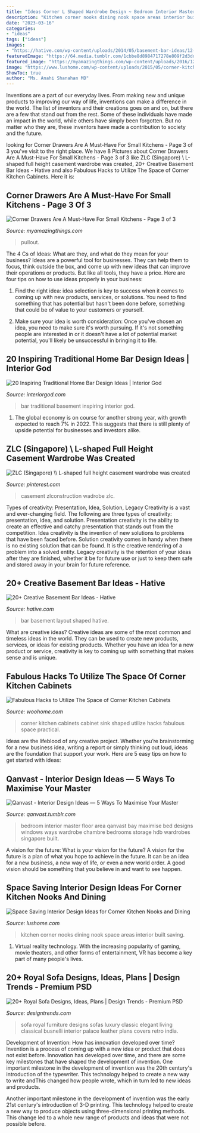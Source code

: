 ```yaml
---
title: "Ideas Corner L Shaped Wardrobe Design ~ Bedroom Interior Master Floor Area Qanvast Bay Maximise Bed Designs Windows Ways Wardrobe Chambre Bedrooms Storage Hdb Wardrobes Singapore Built"
description: "Kitchen corner nooks dining nook space areas interior built saving"
date: "2023-03-16"
categories:
- "ideas"
tags: ["ideas"]
images:
- "https://hative.com/wp-content/uploads/2014/05/basement-bar-ideas/12-l-shaped-layout-for-small-bar.jpg"
featuredImage: "https://64.media.tumblr.com/1cbbe8d8984717278e809f2d3dda35b0/tumblr_inline_o3t0if537L1ts2nl8_1280.jpg"
featured_image: "https://myamazingthings.com/wp-content/uploads/2016/12/shaker-style-kitchen-with-an-l-shaped-layout-maximizes-storage-space-with-corner-pullout-drawers-734x1024.jpg"
image: "https://www.lushome.com/wp-content/uploads/2015/05/corner-kitchen-nooks-built-in-benches-8.jpg"
ShowToc: true
author: "Ms. Anahi Shanahan MD"
---
```



Inventions are a part of our everyday lives. From making new and unique products to improving our way of life, inventions can make a difference in the world. The list of inventors and their creations goes on and on, but there are a few that stand out from the rest. Some of these individuals have made an impact in the world, while others have simply been forgotten. But no matter who they are, these inventors have made a contribution to society and the future.

	

		
looking for Corner Drawers Are A Must-Have For Small Kitchens - Page 3 of 3 you've visit to the right place. We have 8 Pictures about Corner Drawers Are A Must-Have For Small Kitchens - Page 3 of 3 like ZLC (Singapore) \\ L-shaped full height casement wardrobe was created, 20+ Creative Basement Bar Ideas - Hative and also Fabulous Hacks to Utilize The Space of Corner Kitchen Cabinets. Here it is:
		
    
## Corner Drawers Are A Must-Have For Small Kitchens - Page 3 Of 3

<img loading=lazy src="https://myamazingthings.com/wp-content/uploads/2016/12/shaker-style-kitchen-with-an-l-shaped-layout-maximizes-storage-space-with-corner-pullout-drawers-734x1024.jpg" onerror="this.onerror=null;this.src='https://tse2.mm.bing.net/th?id=OIP.wlTWp3zGTtzbZTIWwXcQ8gHaKV&amp;pid=15.1';" alt="Corner Drawers Are A Must-Have For Small Kitchens - Page 3 of 3">

_Source: myamazingthings.com_

>pullout. 

	

The 4 Cs of Ideas: What are they, and what do they mean for your business?
Ideas are a powerful tool for businesses. They can help them to focus, think outside the box, and come up with new ideas that can improve their operations or products. But like all tools, they have a price. Here are four tips on how to use ideas properly in your business:
1. Find the right idea: idea selection is key to success when it comes to coming up with new products, services, or solutions. You need to find something that has potential but hasn't been done before, something that could be of value to your customers or yourself.

2. Make sure your idea is worth consideration: Once you've chosen an idea, you need to make sure it's worth pursuing. If it's not something people are interested in or it doesn't have a lot of potential market potential, you'll likely be unsuccessful in bringing it to life.

    
## 20 Inspiring Traditional Home Bar Design Ideas | Interior God

<img loading=lazy src="http://interiorgod.com/wp-content/uploads/2016/04/Traditional-home-bar-Basement-Bar.jpeg" onerror="this.onerror=null;this.src='https://tse3.mm.bing.net/th?id=OIP.a1o5rogmBoPO-D4hvxXdlAHaFj&amp;pid=15.1';" alt="20 Inspiring Traditional Home Bar Design Ideas | Interior God">

_Source: interiorgod.com_

>bar traditional basement inspiring interior god. 

	

1. The global economy is on course for another strong year, with growth expected to reach 7% in 2022. This suggests that there is still plenty of upside potential for businesses and investors alike.

    
## ZLC (Singapore) \\ L-shaped Full Height Casement Wardrobe Was Created

<img loading=lazy src="https://i.pinimg.com/736x/b1/2f/89/b12f89204c64d0e087021656a9622884.jpg" onerror="this.onerror=null;this.src='https://tse2.mm.bing.net/th?id=OIP._syUW5Lsqh-D53LJW19_oAAAAA&amp;pid=15.1';" alt="ZLC (Singapore) \\ L-shaped full height casement wardrobe was created">

_Source: pinterest.com_

>casement zlconstruction wadrobe zlc. 

	

Types of creativity: Presentation, Idea, Solution, Legacy
Creativity is a vast and ever-changing field. The following are three types of creativity: presentation, idea, and solution. Presentation creativity is the ability to create an effective and catchy presentation that stands out from the competition. Idea creativity is the invention of new solutions to problems that have been faced before. Solution creativity comes in handy when there is no existing solution that can be found. It is the creative rendering of a problem into a solved entity. Legacy creativity is the retention of your ideas after they are finished, whether it be for future use or just to keep them safe and stored away in your brain for future reference.

    
## 20+ Creative Basement Bar Ideas - Hative

<img loading=lazy src="https://hative.com/wp-content/uploads/2014/05/basement-bar-ideas/12-l-shaped-layout-for-small-bar.jpg" onerror="this.onerror=null;this.src='https://tse1.mm.bing.net/th?id=OIP.rfzZMJz4xEdpYflijBJ0DgHaFj&amp;pid=15.1';" alt="20+ Creative Basement Bar Ideas - Hative">

_Source: hative.com_

>bar basement layout shaped hative. 

	

What are creative ideas?
Creative ideas are some of the most common and timeless ideas in the world. They can be used to create new products, services, or ideas for existing products. Whether you have an idea for a new product or service, creativity is key to coming up with something that makes sense and is unique.

    
## Fabulous Hacks To Utilize The Space Of Corner Kitchen Cabinets

<img loading=lazy src="http://www.woohome.com/wp-content/uploads/2017/09/storage-for-corner-kitchen-cabinet-2-1.jpg" onerror="this.onerror=null;this.src='https://tse4.mm.bing.net/th?id=OIP.l4e5UmOygxgCtI7MjrzCagHaLH&amp;pid=15.1';" alt="Fabulous Hacks to Utilize The Space of Corner Kitchen Cabinets">

_Source: woohome.com_

>corner kitchen cabinets cabinet sink shaped utilize hacks fabulous space practical. 

	

Ideas are the lifeblood of any creative project. Whether you’re brainstorming for a new business idea, writing a report or simply thinking out loud, ideas are the foundation that support your work. Here are 5 easy tips on how to get started with ideas: 

    
## Qanvast - Interior Design Ideas — 5 Ways To Maximise Your Master

<img loading=lazy src="https://64.media.tumblr.com/1cbbe8d8984717278e809f2d3dda35b0/tumblr_inline_o3t0if537L1ts2nl8_1280.jpg" onerror="this.onerror=null;this.src='https://tse1.mm.bing.net/th?id=OIP.S5Dp-hOQOQW5kNAsgIJi7gHaE8&amp;pid=15.1';" alt="Qanvast - Interior Design Ideas — 5 Ways To Maximise Your Master">

_Source: qanvast.tumblr.com_

>bedroom interior master floor area qanvast bay maximise bed designs windows ways wardrobe chambre bedrooms storage hdb wardrobes singapore built. 

	

A vision for the future: What is your vision for the future?
A vision for the future is a plan of what you hope to achieve in the future. It can be an idea for a new business, a new way of life, or even a new world order. A good vision should be something that you believe in and want to see happen.

    
## Space Saving Interior Design Ideas For Corner Kitchen Nooks And Dining

<img loading=lazy src="https://www.lushome.com/wp-content/uploads/2015/05/corner-kitchen-nooks-built-in-benches-8.jpg" onerror="this.onerror=null;this.src='https://tse4.mm.bing.net/th?id=OIP.QC-VpcFS_AfCkm5NaKNX-QAAAA&amp;pid=15.1';" alt="Space Saving Interior Design Ideas for Corner Kitchen Nooks and Dining">

_Source: lushome.com_

>kitchen corner nooks dining nook space areas interior built saving. 

	

1. Virtual reality technology. With the increasing popularity of gaming, movie theaters, and other forms of entertainment, VR has become a key part of many people's lives.

    
## 20+ Royal Sofa Designs, Ideas, Plans | Design Trends - Premium PSD

<img loading=lazy src="https://images.designtrends.com/wp-content/uploads/2016/03/11092917/Beautiful-royal-sofa-design.jpg" onerror="this.onerror=null;this.src='https://tse2.mm.bing.net/th?id=OIP.r24RV2HOgRPhyKqKR7ka8AHaEy&amp;pid=15.1';" alt="20+ Royal Sofa Designs, Ideas, Plans | Design Trends - Premium PSD">

_Source: designtrends.com_

>sofa royal furniture designs sofas luxury classic elegant living classical busnelli interior palace leather plans covers retro india. 

	

Development of Invention: How has innovation developed over time?
Invention is a process of coming up with a new idea or product that does not exist before. Innovation has developed over time, and there are some key milestones that have shaped the development of invention. 
One important milestone in the development of invention was the 20th century's introduction of the typewriter. This technology helped to create a new way to write andThis changed how people wrote, which in turn led to new ideas and products. 

Another important milestone in the development of invention was the early 21st century's introduction of 3-D printing. This technology helped to create a new way to produce objects using three-dimensional printing methods. This change led to a whole new range of products and ideas that were not possible before.

